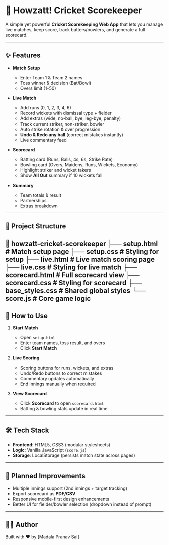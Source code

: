 # 🏏 Howzatt! Cricket Scorekeeper

A simple yet powerful **Cricket Scorekeeping Web App** that lets you manage live matches, keep score, track batters/bowlers, and generate a full scorecard.

---

## ✨ Features

- **Match Setup**
  - Enter Team 1 & Team 2 names
  - Toss winner & decision (Bat/Bowl)
  - Overs limit (1–50)

- **Live Match**
  - Add runs (0, 1, 2, 3, 4, 6)
  - Record wickets with dismissal type + fielder
  - Add extras (wide, no-ball, bye, leg-bye, penalty)
  - Track current striker, non-striker, bowler
  - Auto strike rotation & over progression
  - **Undo & Redo any ball** (correct mistakes instantly)
  - Live commentary feed

- **Scorecard**
  - Batting card (Runs, Balls, 4s, 6s, Strike Rate)
  - Bowling card (Overs, Maidens, Runs, Wickets, Economy)
  - Highlight striker and wicket takers
  - Show **All Out** summary if 10 wickets fall

- **Summary**
  - Team totals & result
  - Partnerships
  - Extras breakdown

---

## 📂 Project Structure
📁 howzatt-cricket-scorekeeper
├── setup.html        # Match setup page
├── setup.css         # Styling for setup
├── live.html         # Live match scoring page
├── live.css          # Styling for live match
├── scorecard.html    # Full scorecard view
├── scorecard.css     # Styling for scorecard
├── base_styles.css   # Shared global styles
└── score.js          # Core game logic
---

## 🚀 How to Use

1. **Start Match**
   - Open `setup.html`
   - Enter team names, toss result, and overs
   - Click **Start Match**

2. **Live Scoring**
   - Scoring buttons for runs, wickets, and extras
   - Undo/Redo buttons to correct mistakes
   - Commentary updates automatically
   - End innings manually when required

3. **View Scorecard**
   - Click **Scorecard** to open `scorecard.html`
   - Batting & bowling stats update in real time

---

## 🛠 Tech Stack

- **Frontend**: HTML5, CSS3 (modular stylesheets)
- **Logic**: Vanilla JavaScript (`score.js`)
- **Storage**: LocalStorage (persists match state across pages)

---

## 🔮 Planned Improvements

- Multiple innings support (2nd innings + target tracking)
- Export scorecard as **PDF/CSV**
- Responsive mobile-first design enhancements
- Better UI for fielder/bowler selection (dropdown instead of prompt)



---

## 👨‍💻 Author

Built with ❤️ by [Madala Pranav Sai]

